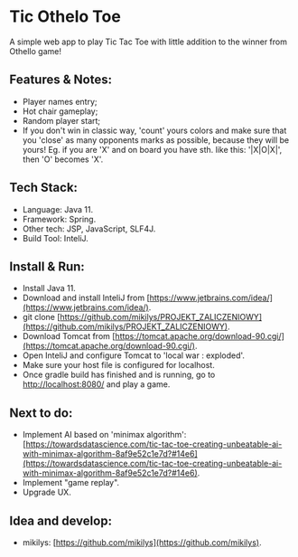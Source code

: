 # Tic Othelo Toe

A simple web app to play Tic Tac Toe with little addition to the winner from Othello game!

## Features & Notes:
* Player names entry;
* Hot chair gameplay;
* Random player start;
* If you don't win in classic way, 'count' yours colors and make sure that you 'close' as many opponents marks as possible, because they will be yours! Eg. if you are 'X' and on board you have sth. like this: '|X|O|X|', then 'O' becomes 'X'.

## Tech Stack:
* Language: Java 11.
* Framework: Spring.
* Other tech: JSP, JavaScript, SLF4J.
* Build Tool: InteliJ.

## Install & Run:
* Install Java 11.
* Download and install InteliJ from [https://www.jetbrains.com/idea/](https://www.jetbrains.com/idea/).
* git clone [https://github.com/mikilys/PROJEKT_ZALICZENIOWY](https://github.com/mikilys/PROJEKT_ZALICZENIOWY).
* Download Tomcat from [https://tomcat.apache.org/download-90.cgi/](https://tomcat.apache.org/download-90.cgi/).
* Open InteliJ and configure Tomcat to 'local war : exploded'.
* Make sure your host file is configured for localhost.
* Once gradle build has finished and is running, go to [http://localhost:8080/](http://localhost:8080/) and play a game.

## Next to do:
* Implement AI based on 'minimax algorithm': [https://towardsdatascience.com/tic-tac-toe-creating-unbeatable-ai-with-minimax-algorithm-8af9e52c1e7d?#14e6](https://towardsdatascience.com/tic-tac-toe-creating-unbeatable-ai-with-minimax-algorithm-8af9e52c1e7d?#14e6).
* Implement "game replay".
* Upgrade UX.

## Idea and develop:
* mikilys: [https://github.com/mikilys](https://github.com/mikilys).